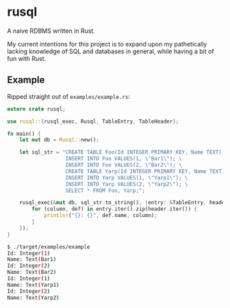 # rusql

A naive RDBMS written in Rust.

My current intentions for this project is to expand upon my pathetically
lacking knowledge of SQL and databases in general, while having a bit of fun
with Rust.

## Example

Ripped straight out of `examples/example.rs`:

``` rust
extern crate rusql;

use rusql::{rusql_exec, Rusql, TableEntry, TableHeader};

fn main() {
    let mut db = Rusql::new();

    let sql_str = "CREATE TABLE Foo(Id INTEGER PRIMARY KEY, Name TEXT); \
                   INSERT INTO Foo VALUES(1, \"Bar1\"); \
                   INSERT INTO Foo VALUES(2, \"Bar2\"); \
                   CREATE TABLE Yarp(Id INTEGER PRIMARY KEY, Name TEXT); \
                   INSERT INTO Yarp VALUES(1, \"Yarp1\"); \
                   INSERT INTO Yarp VALUES(2, \"Yarp2\"); \
                   SELECT * FROM Foo, Yarp;";

    rusql_exec(&mut db, sql_str.to_string(), |entry: &TableEntry, header: &TableHeader| {
        for (column, def) in entry.iter().zip(header.iter()) {
            println!("{}: {}", def.name, column);
        }
    });
}
```

``` sh
$ ./target/examples/example 
Id: Integer(1)
Name: Text(Bar1)
Id: Integer(2)
Name: Text(Bar2)
Id: Integer(1)
Name: Text(Yarp1)
Id: Integer(2)
Name: Text(Yarp2)
```
